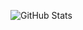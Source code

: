 ![GitHub Stats](https://github-readme-stats.vercel.app/api?username=kamal-ayman&count_private=true&show_icons=true&theme=default&token=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)
